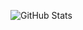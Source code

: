 ![GitHub Stats](https://github-readme-stats.vercel.app/api?username=kamal-ayman&count_private=true&show_icons=true&theme=default&token=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)
